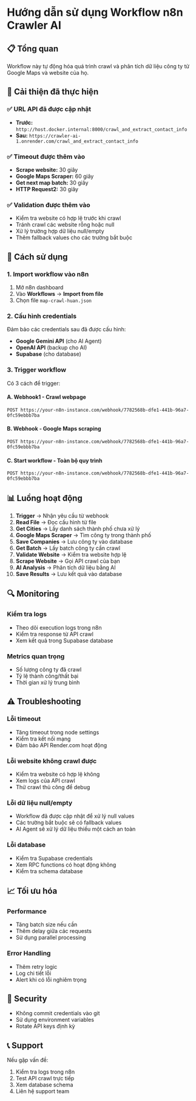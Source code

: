# Hướng dẫn sử dụng Workflow n8n Crawler AI

## 📋 Tổng quan

Workflow này tự động hóa quá trình crawl và phân tích dữ liệu công ty từ Google Maps và website của họ.

## 🔧 Cải thiện đã thực hiện

### ✅ URL API đã được cập nhật
- **Trước:** `http://host.docker.internal:8000/crawl_and_extract_contact_info`
- **Sau:** `https://crawler-ai-1.onrender.com/crawl_and_extract_contact_info`

### ✅ Timeout được thêm vào
- **Scrape website:** 30 giây
- **Google Maps Scraper:** 60 giây  
- **Get next map batch:** 30 giây
- **HTTP Request2:** 30 giây

### ✅ Validation được thêm vào
- Kiểm tra website có hợp lệ trước khi crawl
- Tránh crawl các website rỗng hoặc null
- Xử lý trường hợp dữ liệu null/empty
- Thêm fallback values cho các trường bắt buộc

## 🚀 Cách sử dụng

### 1. Import workflow vào n8n
1. Mở n8n dashboard
2. Vào **Workflows** → **Import from file**
3. Chọn file `map-crawl-huan.json`

### 2. Cấu hình credentials
Đảm bảo các credentials sau đã được cấu hình:
- **Google Gemini API** (cho AI Agent)
- **OpenAI API** (backup cho AI)
- **Supabase** (cho database)

### 3. Trigger workflow
Có 3 cách để trigger:

#### A. Webhook1 - Crawl webpage
```
POST https://your-n8n-instance.com/webhook/7782568b-dfe1-441b-96a7-0fc59ebbb7ba
```

#### B. Webhook - Google Maps scraping
```
POST https://your-n8n-instance.com/webhook/7782568b-dfe1-441b-96a7-0fc59ebbb7ba
```

#### C. Start workflow - Toàn bộ quy trình
```
POST https://your-n8n-instance.com/webhook/7782568b-dfe1-441b-96a7-0fc59ebbb7ba
```

## 📊 Luồng hoạt động

1. **Trigger** → Nhận yêu cầu từ webhook
2. **Read File** → Đọc cấu hình từ file
3. **Get Cities** → Lấy danh sách thành phố chưa xử lý
4. **Google Maps Scraper** → Tìm công ty trong thành phố
5. **Save Companies** → Lưu công ty vào database
6. **Get Batch** → Lấy batch công ty cần crawl
7. **Validate Website** → Kiểm tra website hợp lệ
8. **Scrape Website** → Gọi API crawl của bạn
9. **AI Analysis** → Phân tích dữ liệu bằng AI
10. **Save Results** → Lưu kết quả vào database

## 🔍 Monitoring

### Kiểm tra logs
- Theo dõi execution logs trong n8n
- Kiểm tra response từ API crawl
- Xem kết quả trong Supabase database

### Metrics quan trọng
- Số lượng công ty đã crawl
- Tỷ lệ thành công/thất bại
- Thời gian xử lý trung bình

## ⚠️ Troubleshooting

### Lỗi timeout
- Tăng timeout trong node settings
- Kiểm tra kết nối mạng
- Đảm bảo API Render.com hoạt động

### Lỗi website không crawl được
- Kiểm tra website có hợp lệ không
- Xem logs của API crawl
- Thử crawl thủ công để debug

### Lỗi dữ liệu null/empty
- Workflow đã được cập nhật để xử lý null values
- Các trường bắt buộc sẽ có fallback values
- AI Agent sẽ xử lý dữ liệu thiếu một cách an toàn

### Lỗi database
- Kiểm tra Supabase credentials
- Xem RPC functions có hoạt động không
- Kiểm tra schema database

## 📈 Tối ưu hóa

### Performance
- Tăng batch size nếu cần
- Thêm delay giữa các requests
- Sử dụng parallel processing

### Error Handling
- Thêm retry logic
- Log chi tiết lỗi
- Alert khi có lỗi nghiêm trọng

## 🔐 Security

- Không commit credentials vào git
- Sử dụng environment variables
- Rotate API keys định kỳ

## 📞 Support

Nếu gặp vấn đề:
1. Kiểm tra logs trong n8n
2. Test API crawl trực tiếp
3. Xem database schema
4. Liên hệ support team 